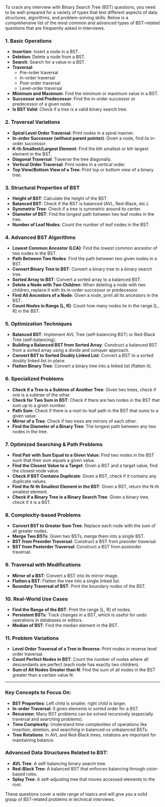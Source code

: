 To crack any interview with Binary Search Tree (BST) questions, you need to be well-prepared for a variety of types that test different aspects of data structures, algorithms, and problem-solving skills. Below is a comprehensive list of the most common and advanced types of BST-related questions that are frequently asked in interviews.

### 1. **Basic Operations**
   - **Insertion**: Insert a node in a BST.
   - **Deletion**: Delete a node from a BST.
   - **Search**: Search for a value in a BST.
   - **Traversal**:
     - Pre-order traversal
     - In-order traversal
     - Post-order traversal
     - Level-order traversal
   - **Minimum and Maximum**: Find the minimum or maximum value in a BST.
   - **Successor and Predecessor**: Find the in-order successor or predecessor of a given node.
   - **Is BST Valid**: Check if a tree is a valid binary search tree.

### 2. **Traversal Variations**
   - **Spiral Level Order Traversal**: Print nodes in a spiral manner.
   - **In-order Successor (without parent pointer)**: Given a node, find its in-order successor.
   - **K-th Smallest/Largest Element**: Find the kth smallest or kth largest element in the BST.
   - **Diagonal Traversal**: Traverse the tree diagonally.
   - **Vertical Order Traversal**: Print nodes in a vertical order.
   - **Top View/Bottom View of a Tree**: Print top or bottom view of a binary tree.
   
### 3. **Structural Properties of BST**
   - **Height of BST**: Calculate the height of the BST.
   - **Balanced BST**: Check if the BST is balanced (AVL, Red-Black, etc.).
   - **Symmetric Tree**: Check if a tree is symmetric around its center.
   - **Diameter of BST**: Find the longest path between two leaf nodes in the tree.
   - **Number of Leaf Nodes**: Count the number of leaf nodes in the BST.

### 4. **Advanced BST Algorithms**
   - **Lowest Common Ancestor (LCA)**: Find the lowest common ancestor of two nodes in the BST.
   - **Path Between Two Nodes**: Find the path between two given nodes in a BST.
   - **Convert Binary Tree to BST**: Convert a binary tree to a binary search tree.
   - **Sorted Array to BST**: Convert a sorted array to a balanced BST.
   - **Delete a Node with Two Children**: When deleting a node with two children, replace it with its in-order successor or predecessor.
   - **Find All Ancestors of a Node**: Given a node, print all its ancestors in the BST.
   - **Count Nodes in Range [L, R]**: Count how many nodes lie in the range [L, R] in the BST.

### 5. **Optimization Techniques**
   - **Balanced BST**: Implement AVL Tree (self-balancing BST) or Red-Black Tree (self-balancing).
   - **Building a Balanced BST from Sorted Array**: Construct a balanced BST from a sorted array using a divide and conquer approach.
   - **Convert BST to Sorted Doubly Linked List**: Convert a BST to a sorted doubly linked list in-place.
   - **Flatten Binary Tree**: Convert a binary tree into a linked list (flatten it).
   
### 6. **Specialized Problems**
   - **Check if a Tree is a Subtree of Another Tree**: Given two trees, check if one is a subtree of the other.
   - **Check for Two Sum in BST**: Check if there are two nodes in the BST that sum up to a given number.
   - **Path Sum**: Check if there is a root-to-leaf path in the BST that sums to a given value.
   - **Mirror of a Tree**: Check if two trees are mirrors of each other.
   - **Find the Diameter of a Binary Tree**: The longest path between any two nodes in the tree.

### 7. **Optimized Searching & Path Problems**
   - **Find Pair with Sum Equal to a Given Value**: Find two nodes in the BST such that their sum equals a given value.
   - **Find the Closest Value to a Target**: Given a BST and a target value, find the closest node value.
   - **Check if BST Contains Duplicate**: Given a BST, check if it contains any duplicate values.
   - **Find the N-th Smallest Element in the BST**: Given a BST, return the N-th smallest element.
   - **Check if a Binary Tree is a Binary Search Tree**: Given a binary tree, check if it is a BST.

### 8. **Complexity-based Problems**
   - **Convert BST to Greater Sum Tree**: Replace each node with the sum of all greater nodes.
   - **Merge Two BSTs**: Given two BSTs, merge them into a single BST.
   - **BST from Preorder Traversal**: Construct a BST from preorder traversal.
   - **BST from Postorder Traversal**: Construct a BST from postorder traversal.
   
### 9. **Traversal with Modifications**
   - **Mirror of a BST**: Convert a BST into its mirror image.
   - **Flatten a BST**: Flatten the tree into a single linked list.
   - **Boundary Traversal of BST**: Print the boundary nodes of the BST.

### 10. **Real-World Use Cases**
   - **Find the Range of the BST**: Print the range [L, R] of nodes.
   - **Persistent BSTs**: Track changes in a BST, which is useful for undo operations in databases or editors.
   - **Median of BST**: Find the median element in the BST.

### 11. **Problem Variations**
   - **Level Order Traversal of a Tree in Reverse**: Print nodes in reverse level order traversal.
   - **Count Perfect Nodes in BST**: Count the number of nodes where all descendants are perfect (each node has exactly two children).
   - **Sum of All Nodes Greater than N**: Find the sum of all nodes in the BST greater than a certain value N.

---

### Key Concepts to Focus On:
- **BST Properties**: Left child is smaller, right child is larger.
- **In-order Traversal**: It gives elements in sorted order for a BST.
- **Recursion**: Many BST problems can be solved recursively (especially traversal and searching problems).
- **Time Complexity**: Understand time complexities of operations like insertion, deletion, and searching in balanced vs unbalanced BSTs.
- **Tree Rotations**: In AVL and Red-Black trees, rotations are important for maintaining balance.
  
### Advanced Data Structures Related to BST:
- **AVL Tree**: A self-balancing binary search tree.
- **Red-Black Tree**: A balanced BST that enforces balancing through color-based rules.
- **Splay Tree**: A self-adjusting tree that moves accessed elements to the root.

These questions cover a wide range of topics and will give you a solid grasp of BST-related problems in technical interviews.
